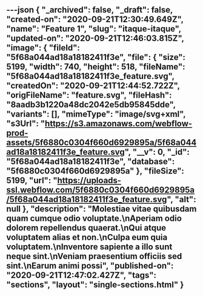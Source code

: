 ---json
{
  "_archived": false,
  "_draft": false,
  "created-on": "2020-09-21T12:30:49.649Z",
  "name": "Feature 1",
  "slug": "itaque-itaque",
  "updated-on": "2020-09-21T12:46:03.815Z",
  "image": {
    "fileId": "5f68a044ad18a18182411f3e",
    "file": {
      "size": 5199,
      "width": 740,
      "height": 518,
      "fileName": "5f68a044ad18a18182411f3e_feature.svg",
      "createdOn": "2020-09-21T12:44:52.722Z",
      "origFileName": "feature.svg",
      "fileHash": "8aadb3b1220a48dc2042e5db95845dde",
      "variants": [],
      "mimeType": "image/svg+xml",
      "s3Url": "https://s3.amazonaws.com/webflow-prod-assets/5f6880c0304f660d6929895a/5f68a044ad18a18182411f3e_feature.svg",
      "__v": 0,
      "_id": "5f68a044ad18a18182411f3e",
      "database": "5f6880c0304f660d6929895a"
    },
    "fileSize": 5199,
    "url": "https://uploads-ssl.webflow.com/5f6880c0304f660d6929895a/5f68a044ad18a18182411f3e_feature.svg",
    "alt": null
  },
  "description": "Molestiae vitae quibusdam quam cumque odio voluptate.\nAperiam odio dolorem repellendus quaerat.\nQui atque voluptatem alias et non.\nCulpa eum quia voluptatem.\nInventore sapiente a illo sunt neque sint.\nVeniam praesentium officiis sed sint.\nEarum animi possi",
  "published-on": "2020-09-21T12:47:02.427Z",
  "tags": "sections",
  "layout": "single-sections.html"
}
---


